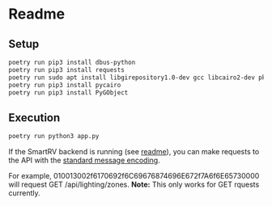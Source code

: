 # Readme

## Setup

```sh
poetry run pip3 install dbus-python
poetry run pip3 install requests
poetry run sudo apt install libgirepository1.0-dev gcc libcairo2-dev pkg-config python3-dev gir1.2-gtk-3.0
poetry run pip3 install pycairo
poetry run pip3 install PyGObject
```

## Execution

```sh
poetry run python3 app.py
```

If the SmartRV backend is running (see [readme](https://dev.azure.com/WGO-Web-Development/_git/SmartRV?path=/README.md&_a=preview)), you can make requests to the API with the [standard message encoding](https://dev.azure.com/WGO-Web-Development/Owners%20App/_wiki/wikis/Owners-App.wiki/549/BLE-Messages).

For example, 010013002f6170692f6C69676874696E672f7A6f6E65730000 will request GET /api/lighting/zones.
**Note:** This only works for GET rquests currently.